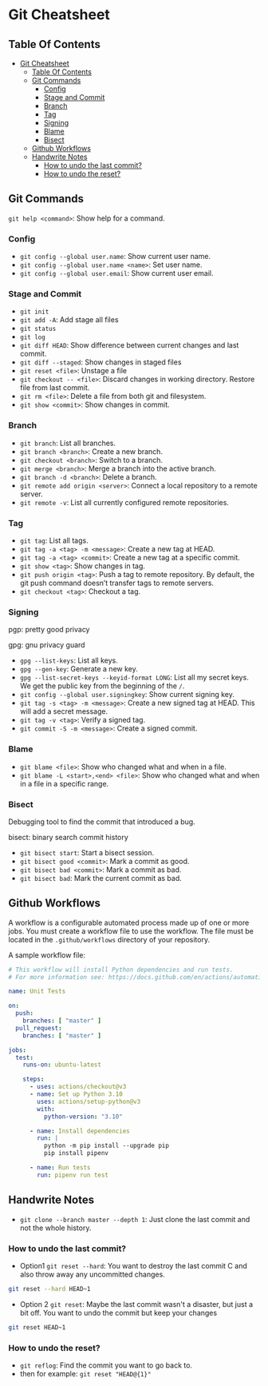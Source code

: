 # Git Cheatsheet

## Table Of Contents

- [Git Cheatsheet](#git-cheatsheet)
  - [Table Of Contents](#table-of-contents)
  - [Git Commands](#git-commands)
    - [Config](#config)
    - [Stage and Commit](#stage-and-commit)
    - [Branch](#branch)
    - [Tag](#tag)
    - [Signing](#signing)
    - [Blame](#blame)
    - [Bisect](#bisect)
  - [Github Workflows](#github-workflows)
  - [Handwrite Notes](#handwrite-notes)
    - [How to undo the last commit?](#how-to-undo-the-last-commit)
    - [How to undo the reset?](#how-to-undo-the-reset)

## Git Commands

`git help <command>`: Show help for a command.

### Config

- `git config --global user.name`: Show current user name.
- `git config --global user.name <name>`: Set user name.
- `git config --global user.email`: Show current user email.

### Stage and Commit

- `git init`
- `git add -A`: Add stage all files
- `git status`
- `git log`
- `git diff HEAD`: Show difference between current changes and last commit.
- `git diff --staged`: Show changes in staged files
- `git reset <file>`: Unstage a file
- `git checkout -- <file>`: Discard changes in working directory. Restore file from last commit.
- `git rm <file>`: Delete a file from both git and filesystem.
- `git show <commit>`: Show changes in commit.

### Branch

- `git branch`: List all branches.
- `git branch <branch>`: Create a new branch.
- `git checkout <branch>`: Switch to a branch.
- `git merge <branch>`: Merge a branch into the active branch.
- `git branch -d <branch>`: Delete a branch.
- `git remote add origin <server>`: Connect a local repository to a remote server.
- `git remote -v`: List all currently configured remote repositories.

### Tag

- `git tag`: List all tags.
- `git tag -a <tag> -m <message>`: Create a new tag at HEAD.
- `git tag -a <tag> <commit>`: Create a new tag at a specific commit.
- `git show <tag>`: Show changes in tag.
- `git push origin <tag>`: Push a tag to remote repository. By default, the git push command doesn’t transfer tags to remote servers.
- `git checkout <tag>`: Checkout a tag.

### Signing

pgp: pretty good privacy

gpg: gnu privacy guard

- `gpg --list-keys`: List all keys.
- `gpg --gen-key`: Generate a new key.
- `gpg --list-secret-keys --keyid-format LONG`: List all my secret keys. We get the public key from the beginning of the `/`.
- `git config --global user.signingkey`: Show current signing key.
- `git tag -s <tag> -m <message>`: Create a new signed tag at HEAD. This will add a secret message.
- `git tag -v <tag>`: Verify a signed tag.
- `git commit -S -m <message>`: Create a signed commit.

### Blame

- `git blame <file>`: Show who changed what and when in a file.
- `git blame -L <start>,<end> <file>`: Show who changed what and when in a file in a specific range.

### Bisect

Debugging tool to find the commit that introduced a bug.

bisect: binary search commit history

- `git bisect start`: Start a bisect session.
- `git bisect good <commit>`: Mark a commit as good.
- `git bisect bad <commit>`: Mark a commit as bad.
- `git bisect bad`: Mark the current commit as bad.

## Github Workflows

A workflow is a configurable automated process made up of one or more jobs. You must create a workflow file to use the workflow. The file must be located in the `.github/workflows` directory of your repository.

A sample workflow file:

```yaml
# This workflow will install Python dependencies and run tests.
# For more information see: https://docs.github.com/en/actions/automating-builds-and-tests/building-and-testing-python

name: Unit Tests

on:
  push:
    branches: [ "master" ]
  pull_request:
    branches: [ "master" ]

jobs:
  test:
    runs-on: ubuntu-latest

    steps:
      - uses: actions/checkout@v3
      - name: Set up Python 3.10
        uses: actions/setup-python@v3
        with:
          python-version: "3.10"

      - name: Install dependencies
        run: |
          python -m pip install --upgrade pip
          pip install pipenv

      - name: Run tests
        run: pipenv run test
```

## Handwrite Notes

- `git clone --branch master --depth 1`: Just clone the last commit and not the whole history.

### How to undo the last commit?

- Option1 `git reset --hard`: You want to destroy the last commit C and also throw away any uncommitted changes.
```bash
git reset --hard HEAD~1
```

- Option 2 `git reset`: Maybe the last commit wasn't a disaster, but just a bit off. You want to undo the commit but keep your changes
```bash
git reset HEAD~1
```

### How to undo the reset?

 - `git reflog`: Find the commit you want to go back to.
 - then for example: `git reset "HEAD@{1}"`
